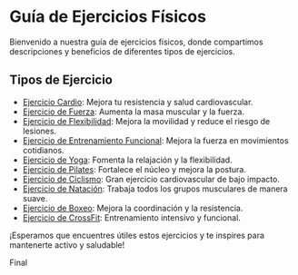 # Guía de Ejercicios Físicos

Bienvenido a nuestra guía de ejercicios físicos, donde compartimos descripciones y beneficios de diferentes tipos de ejercicios.

## Tipos de Ejercicio

- [Ejercicio Cardio](ejercicios/Cardio.md): Mejora tu resistencia y salud cardiovascular.
- [Ejercicio de Fuerza](ejercicios/Fuerza.md): Aumenta la masa muscular y la fuerza.
- [Ejercicio de Flexibilidad](ejercicios/Flexibilidad.md): Mejora la movilidad y reduce el riesgo de lesiones.
- [Ejercicio de Entrenamiento Funcional](ejercicios/Entrenamiento-Funcional.md): Mejora la fuerza en movimientos cotidianos.
- [Ejercicio de Yoga](ejercicios/Yoga.md): Fomenta la relajación y la flexibilidad.
- [Ejercicio de Pilates](ejercicios/Pilates.md): Fortalece el núcleo y mejora la postura.
- [Ejercicio de Ciclismo](ejercicios/Ciclismo.md): Gran ejercicio cardiovascular de bajo impacto.
- [Ejercicio de Natación](ejercicios/Natacion.md): Trabaja todos los grupos musculares de manera suave.
- [Ejercicio de Boxeo](ejercicios/Boxeo.md): Mejora la coordinación y la resistencia.
- [Ejercicio de CrossFit](ejercicios/CrossFit.md): Entrenamiento intensivo y funcional.

¡Esperamos que encuentres útiles estos ejercicios y te inspires para mantenerte activo y saludable!

Final